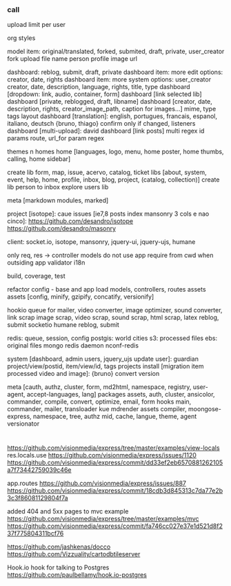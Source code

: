 ### call


upload limit per user

org styles

model item: original/translated, forked, submited, draft, private, user_creator
fork
upload file name
person profile image url

dashboard: reblog, submit, draft, private
dashboard item: more edit options: creator, date, rights
dashboard item: more system options: user_creator
creator, date, description, language, rights, title, type
dashboard [dropdown: link, audio, container, form]
dashboard [link selected lib]
dashboard [private, reblogged, draft, libname]
dashboard [creator, date, description, rights, creator_image_path, caption for images...] mime, type
tags layout
dashboard [translation]: english, portugues, francais, espanol, italiano, deutsch {bruno, thiago}
confirm only if changed, listeners
dashboard [multi-upload]: david
dashboard [link posts] multi regex id params route, url_for param regex

themes n homes
home [languages, logo, menu, home poster, home thumbs, calling, home sidebar]

create lib form, map, issue, acervo, catalog, ticket
libs [about, system, event, help, home, profile, inbox, blog, project, (catalog, collection)]
create lib person to inbox
explore users lib

meta [markdown modules, marked]

project [isotope]: caue
issues [ie7,8 posts index mansonry 3 cols e nao cinco]: https://github.com/desandro/isotope
https://github.com/desandro/masonry


client: socket.io, isotope, mansonry, jquery-ui, jquery-ujs, humane

only req, res -> controller
models do not use app
require from cwd when outsiding app
validator i18n

build, coverage, test

refactor config - base and app
load models, controllers, routes
assets
assets [config, minify, gzipify, concatify, versionify]

hookio
queue for
  mailer, video converter, image optimizer, sound converter, link scrap
  image scrap, video scrap, sound scrap, html scrap, latex
  reblog, submit
socketio
humane
reblog, submit

redis: queue, session, config
postgis: world cities
s3: processed files
ebs: original files
mongo redis daemon
nconf-redis

system [dashboard, admin users, jquery_ujs update user]: guardian
project/view/postid, item/view/id, tags projects
install [migration item processed video and image]: {bruno} convert version

meta [cauth, authz, cluster, form, md2html, namespace, registry, user-agent, accept-languages, lang]
packages
  assets, auth, cluster, ansicolor, commander, compile, convert, optimize, email, form
  hooks main, commander, mailer, transloader
  kue
  mdrender
  assets compiler, moongose-express, namespace, tree, authz mid, cache, langue, theme, agent
  versionator
  

#
https://github.com/visionmedia/express/tree/master/examples/view-locals
res.locals.use
https://github.com/visionmedia/express/issues/1120
https://github.com/visionmedia/express/commit/dd33ef2eb6570881262105a7f73442759039c46e

app.routes
https://github.com/visionmedia/express/issues/887
https://github.com/visionmedia/express/commit/18cdb3d845313c7da77e2b3c3f86081129804f7a

added 404 and 5xx pages to mvc example
https://github.com/visionmedia/express/tree/master/examples/mvc
https://github.com/visionmedia/express/commit/fa746cc027e37e1d521d8f237f775804311bcf76

https://github.com/jashkenas/docco
https://github.com/Vizzuality/cartodbtileserver

Hook.io hook for talking to Postgres
https://github.com/paulbellamy/hook.io-postgres
